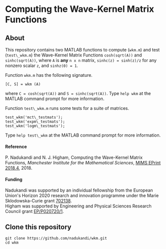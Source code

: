 # Computing the Wave-Kernel Matrix Functions

## About ###

This repository contains two MATLAB functions to compute (`wkm.m`) and test 
(`test\_wkm.m`) the Wave-Kernel Matrix Functions `cosh(sqrt(A))` and 
`sinhc(sqrt(A))`, where `A` is **any** `n x n` matrix, `sinhc(z) = sinh(z)/z` 
for any nonzero scalar `z`, and `sinhz(0) = 1`.

Function `wkm.m` has the following signature.
```
[C, S] = wkm (A)
```
where `C = cosh(sqrt(A))` and `S = sinhc(sqrt(A))`.
Type `help wkm` at the MATLAB command prompt for more information.

Function `test\_wkm.m` runs some tests for a suite of matrices.
```
test_wkm('mct\_testmats');
test_wkm('expm\_testmats');
test_wkm('logm\_testmats');
```
Type `help test\_wkm` at the MATLAB command prompt for more information.

#### Reference
P. Nadukandi and N. J. Higham, Computing the Wave-Kernel Matrix Functions,
*Manchester Institute for the Mathematical Sciences*,
[MIMS EPrint 2018.4](http://eprints.maths.manchester.ac.uk/2621/), 2018.

#### Funding
Nadukandi was supported by an individual fellowship from the European Union's 
Horizon 2020 research and innovation programme under the Marie Sklodowska-Curie
grant [702138](https://cordis.europa.eu/project/rcn/200435_en.html).  
Higham was supported by Engineering and Physical Sciences Research Council 
grant [EP/P020720/1](http://gow.epsrc.ac.uk/NGBOViewGrant.aspx?GrantRef=EP/P020720/1).

## Clone this repository ###
```
git clone https://github.com/nadukandi/wkm.git
cd wkm
```
